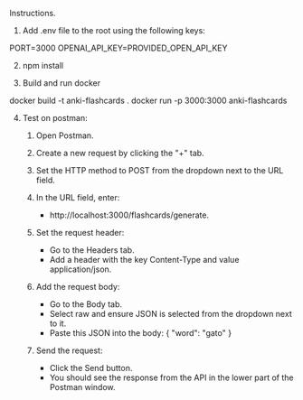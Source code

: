 Instructions.


1. Add .env file to the root using the following keys:

PORT=3000
OPENAI_API_KEY=PROVIDED_OPEN_API_KEY


2. npm install

3. Build and run docker

docker build -t anki-flashcards .
docker run -p 3000:3000 anki-flashcards

4. Test on postman:

    1. Open Postman.

    2. Create a new request by clicking the "+" tab.

    3. Set the HTTP method to POST from the dropdown next to the URL field.

    4. In the URL field, enter:
        - http://localhost:3000/flashcards/generate.

    5. Set the request header:

        - Go to the Headers tab.
        - Add a header with the key Content-Type and value application/json.
    
    6. Add the request body:

        - Go to the Body tab.
        - Select raw and ensure JSON is selected from the dropdown next to it.
        - Paste this JSON into the body:
        {
            "word": "gato"
        }
    
    7. Send the request:
        - Click the Send button.
        - You should see the response from the API in the lower part of the Postman window.